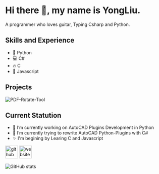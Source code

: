 # Hi there 👋, my name is YongLiu.
A programmer who loves guitar, Typing Csharp and Python.

## Skills and Experience
- 🐍 Python
- 💻 C#
- 🔥 C
- 🎈 Javascript

## Projects
<img src="https://guitarliu.link/images/logo.svg" alt="PDF-Rotate-Tool">


## Current Statution
- 🔭 I’m currently working on AutoCAD Plugins Development in Python
- 🌱 I’m currently trying to rewrite AutoCAD Python-Plugins with C#
- :sparkles: I'm begining by Learing C and Javascript

  
[<img src='https://cdn.jsdelivr.net/npm/simple-icons@3.0.1/icons/github.svg' alt='github' height='40'>](https://github.com/guitarliu) [<img src='https://cdn.jsdelivr.net/npm/simple-icons@3.0.1/icons/icloud.svg' alt='website' height='40'>](https://guitarliu.github.io/guitarliu.github.io)  

![GitHub stats](https://github-readme-stats.vercel.app/api?username=guitarliu&show_icons=true)
